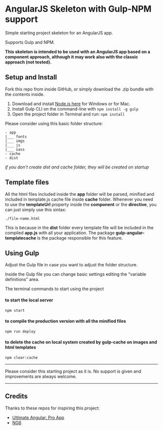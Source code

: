 # AngularJS Skeleton with Gulp-NPM support

Simple starting project skeleton for an AngularJS app.

Supports Gulp and NPM.

**This skeleton is intended to be used with an AngularJS app based on a component approach, although it may work also with the classic approach (not tested).**

## Setup and Install
Fork this repo from inside GitHub, or simply download the .zip bundle with the contents inside.

1. Download and install [Node.js here](https://nodejs.org/en/download/) for Windows or for Mac.
2. Install Gulp CLI on the command-line with `npm install -g gulp`
3. Open the project folder in Terminal and run: `npm install`

Please consider using this basic folder structure:
```
- app
|___ fonts
|___ imgs
|___ js
|___ sass
- cache
- dist
```
*if you don't create dist and cache folder, they will be created on startup*

## Template files
All the html files included inside the **app** folder will be parsed, minified and included in template.js cache file inside **cache** folder.
Whenever you need to use the **templateUrl** property inside the **component** or the **directive**, you can just simply use this sintax:
```
./file-name.html
```
This is because in the **dist** folder every template file will be included in the compiled **app.js** with all your application.
The package **gulp-angular-templatecache** is the package responsible for this feature.

## Using Gulp

Adjust the Gulp file in case you want to adjust the folder structure.

Inside the Gulp file you can change basic settings editing the "variable definitions" area.

The terminal commands to start using the project
#### to start the local server
```
npm start
```
#### to compile the production version with all the minified files
```
npm run deploy 
```
#### to delete the cache on local system created by gulp-cache on images and html templates
```
npm clear:cache
```
----
Please consider this starting project as it is. No support is given and improvements are always welcome.

----
## Credits
Thanks to these repos for inspiring this project:
- <a href="https://github.com/UltimateAngular/ultimate-angular-master-seed" target="_blank">Ultimate Angular: Pro App</a>
- <a href="https://github.com/gdi2290/NG6-starter" target="_blank">NG6</a>